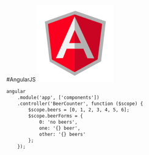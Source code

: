 #AngularJS
<img src="\img\libs\angularjs-icon.png" width="200" />
```
angular
    .module('app', ['components'])
    .controller('BeerCounter', function ($scope) {
        $scope.beers = [0, 1, 2, 3, 4, 5, 6];
        $scope.beerForms = {
            0: 'no beers',
            one: '{} beer',
            other: '{} beers'
        };
    });
```
